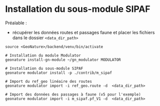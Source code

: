 # Installation du sous-module SIPAF

Préalable :

- récupérer les données routes et passages faune et placer les fichiers dans le dossier `<data_dir_path>`

```
source <GeoNature>/backend/venv/bin/activate

# Installation du module Modulator
geonature install-gn-module ~/gn_modulator MODULATOR

# Installation du sous-module SIPAF
geonature modulator install -p ./contrib/m_sipaf

# Import du ref_geo linéaire des routes
geonature modulator import -i ref_geo.route -d  <data_dir_path>

# Import des données des passages à faune (v5 pour l'exemple)
geonature modulator import -i m_sipaf.pf_V1 -d  <data_dir_path>
```
